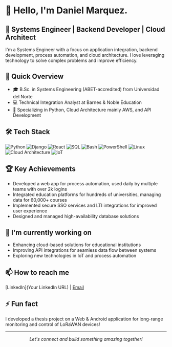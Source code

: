 # 👋 Hello, I'm Daniel Marquez.

## 💼 Systems Engineer | Backend Developer | Cloud Architect

I'm a Systems Engineer with a focus on application integration, backend development, process automation, and cloud architecture. I love leveraging technology to solve complex problems and improve efficiency.

## 🚀 Quick Overview

- 🎓 B.Sc. in Systems Engineering (ABET-accredited) from Universidad del Norte
- 💻 Technical Integration Analyst at Barnes & Noble Education
- 🔧 Specializing in Python, Cloud Architecture mainly AWS, and API Development

## 🛠 Tech Stack

![Python](https://img.shields.io/badge/-Python-3776AB?style=flat-square&logo=Python&logoColor=white)
![Django](https://img.shields.io/badge/-Django-092E20?style=flat-square&logo=Django&logoColor=white)
![React](https://img.shields.io/badge/-React-61DAFB?style=flat-square&logo=react&logoColor=black)
![SQL](https://img.shields.io/badge/-SQL-4479A1?style=flat-square&logo=MySQL&logoColor=white)
![Bash](https://img.shields.io/badge/-Bash-4EAA25?style=flat-square&logo=GNU%20Bash&logoColor=white)
![PowerShell](https://img.shields.io/badge/-PowerShell-5391FE?style=flat-square&logo=PowerShell&logoColor=white)
![Linux](https://img.shields.io/badge/-Linux-FCC624?style=flat-square&logo=Linux&logoColor=black)
![Cloud Architecture](https://img.shields.io/badge/-Cloud%20Architecture-0089D6?style=flat-square&logo=Microsoft%20Azure&logoColor=white)
![IoT](https://img.shields.io/badge/-IoT-0A9EDC?style=flat-square&logo=iot&logoColor=white)

## 🏆 Key Achievements

- Developed a web app for process automation, used daily by multiple teams with over 2k logins
- Integrated education platforms for hundreds of universities, managing data for 60,000+ courses
- Implemented secure SSO services and LTI integrations for improved user experience
- Designed and managed high-availability database solutions

## 🌱 I'm currently working on

- Enhancing cloud-based solutions for educational institutions
- Improving API integrations for seamless data flow between systems
- Exploring new technologies in IoT and process automation

## 📫 How to reach me

[LinkedIn](Your LinkedIn URL) | [Email](mailto:dgmarquez@uninorte.edu.co)

## ⚡ Fun fact

I developed a thesis project on a Web & Android application for long-range monitoring and control of LoRaWAN devices!

---

<p align="center">
  <i>Let's connect and build something amazing together!</i>
</p>
